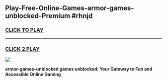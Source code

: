 
## Play-Free-Online-Games-armor-games-unblocked-Premium #rhnjd
<h3>
<a href="https://premium.freeplayer.one?title=armor-games-unblocked&ref=8M">CLICK TO PLAY</a></h3>
<hr>

<h3>
<a href="https://premium.freeplayer.one?title=armor-games-unblocked&ref=8M">CLICK 2 PLAY</a>
  
</h3>

<a href="https://premium.freeplayer.one?title=armor-games-unblocked&ref=8M"><img src="https://clearcache.store/games.png"></a>


**armor-games-unblocked games unblocked: Your Gateway to Fun and Accessible Online Gaming**
